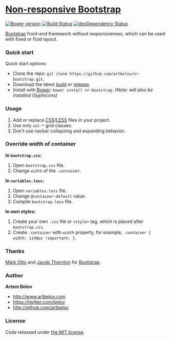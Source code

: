 # [Non-responsive Bootstrap](http://www.artbelov.com/nr-bootstrap/)

[![Bower version](https://badge.fury.io/bo/nr-bootstrap.svg)](http://badge.fury.io/bo/nr-bootstrap)
[![Build Status](https://secure.travis-ci.org/artbelov/nr-bootstrap.svg?branch=master)](http://travis-ci.org/artbelov/nr-bootstrap)
[![devDependency Status](https://david-dm.org/artbelov/nr-bootstrap/dev-status.svg)](https://david-dm.org/artbelov/nr-bootstrap#info=devDependencies)

[Bootstrap](https://github.com/twbs/bootstrap) front-end framework without responsiveness, which can be used with fixed or fluid layout.

### Quick start

Quick start options:

- Clone the repo: `git clone https://github.com/artbelov/nr-bootstrap.git`.
- Download the latest [build](https://github.com/artbelov/nr-bootstrap/archive/master.zip) or [release](https://github.com/artbelov/nr-bootstrap/releases/download/v3.2.0/nr-bootstrap-v3.2.0-css.zip).
- Install with [Bower](http://bower.io/): `bower install nr-bootstrap`. *(Note: will also be installed Glyphicons)*

### Usage
1. Add or replace [CSS](https://github.com/artbelov/nr-bootstrap/tree/master/css)/[LESS](https://github.com/artbelov/nr-bootstrap/tree/master/less) files in your project.
2. Use only `col-*` grid classes.
3. Don't use navbar collapsing and expanding behavior.

### Override width of container

**In `bootstrap.css`:**

1. Open `bootstrap.css` file.
2. Change `width` of the `.container`.

**In `variables.less`:**

1. Open `variables.less` file.
2. Change `@container-default` value.
3. Compile `bootstrap.less` file.

**In own styles:**

1. Create your own `.css` file or `<style>` tag, which is placed after `bootstrap.css`.
2. Create `.container` with `width` property, for example, `.container { width: 1140px !important; }`.

### Thanks

[Mark Otto](http://github.com/markdotto) and [Jacob Thornton](http://github.com/fat) for [Bootstrap](https://github.com/twbs/bootstrap).

### Author

**Artem Belov**

- <http://www.artbelov.com>
- <https://twitter.com/belov>
- <http://github.com/artbelov>

### License

Code released under [the MIT license](http://opensource.org/licenses/MIT).
